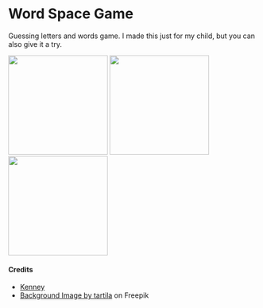 # Word Space Game

Guessing letters and words game. I made this just for my child, but you can also give it a try.

<img src="https://user-images.githubusercontent.com/1335454/222496152-e8f8aa72-8334-47d2-8f70-66e3ab4b37e3.png" width="200px" /> <img src="https://user-images.githubusercontent.com/1335454/222496819-e8fc55e5-4d98-4ea5-a1a2-1b3deff2fa37.png" width="200px" /> <img src="https://user-images.githubusercontent.com/1335454/222497050-b3df5b08-852a-45cb-9c49-25d1afd76671.png" width="200px" />

#### Credits
- <a href="https://www.kenney.nl/assets">Kenney</a>
- <a href="https://www.freepik.com/free-vector/color-seamless-space-pattern_10838001.htm#query=outer%20space&position=8&from_view=keyword&track=ais">Background Image by tartila</a> on Freepik
